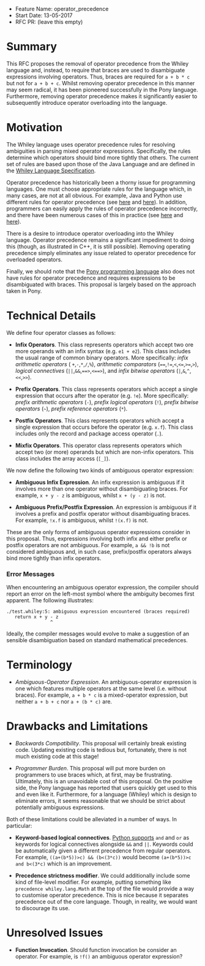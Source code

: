 - Feature Name: operator_precedence
- Start Date: 13-05-2017
- RFC PR: (leave this empty)

# Summary

This RFC proposes the removal of operator precedence from the Whiley
language and, instead, to require that braces are used to disambiguate
expressions involving operators.  Thus, braces are required for `a +
b * c` but not for `a + b + c`.  Whilst removing operator precedence
in this manner may seem radical, it has been pioneered successfully in
the Pony language.  Furthermore, removing operator precedence makes it
significantly easier to subsequently introduce operator overloading
into the language.

# Motivation

The Whiley language uses operator precedence rules for resolving
ambiguities in parsing mixed operator expressions.  Specifically, the
rules determine which operators should bind more tightly that others.
The current set of rules are based upon those of the Java Language and
are defined in the
[Whiley Language Specification](http://whiley.org/download/WhileyLanguageSpec.pdf).

Operator precedence has historically been a thorny issue for
programming languages.  One must choose appropriate rules for the
language which, in many cases, are not at all obvious.  For example,
Java and Python use different rules for operator precedence (see
[here](https://docs.oracle.com/javase/tutorial/java/nutsandbolts/operators.html)
and [here](https://docs.python.org/2/reference/expressions.html)).  In
addition, programmers can easily apply the rules of operator
precedence incorrectly, and there have been numerous cases of this in
practice (see
[here](http://www.spinics.net/lists/target-devel/msg09653.html) and
[here](https://patchwork.kernel.org/patch/5899871/)).

There is a desire to introduce operator overloading into the Whiley
language.  Operator precedence remains a significant impediment to
doing this (though, as illustrated in C++, it is still possible).
Removing operating precedence simply eliminates any issue related to
operator precedence for overloaded operators.

Finally, we should note that the
[Pony programming language](http://ponylang.org/) also does not have
rules for operator precedence and requires expressions to be
disambiguated with braces.  This proposal is largely based on the
approach taken in Pony.

# Technical Details

We define four operator classes as follows:

* **Infix Operators**.  This class represents operators which accept two
  ore more operands with an infix syntax (e.g. `e1 + e2`). This class
  includes the usual range of common binary operators.  More
  specifically: _infix arithmetic operators_ ( `+`,`-`,`*`,`/`,`%`),
  _arithmetic comparators_ (`==`,`!=`,`<`,`<=`,`>=`,`>`), _logical
  connectives_ (`||`,`&&`,`==>`,`<==>`), and _infix bitwise operators_
  (`|`,`&`,`^`,`<<`,`>>`).

* **Prefix Operators**.  This class represents operators which accept a
  single expression that occurs after the operator (e.g. `!e`).  More
  specifically: _prefix arithmetic operators_ (`-`), _prefix logical
  operators_ (`!`), _prefix bitwise operators_ (`~`), _prefix
  reference operators_ (`*`).

* **Postfix Operators**.  This class represents operators which accept a
  single expression that occurs before the operator (e.g. `x.f`).
  This class includes only the record and package access operator
  (`.`).

* **Mixfix Operators**.  This operator class represents operators which
accept two (or more) operands but which are non-infix operators. This
class includes the array access (`[_]`).

We now define the following two kinds of ambiguous operator expression:

* **Ambiguous Infix Expression**.  An infix expression is ambiguous if
  it involves more than one operator without disambiguating braces.
  For example, `x + y - z` is ambiguous, whilst `x + (y - z)` is not.

* **Ambiguous Prefix/Postfix Expression**.  An expression is ambiguous
  if it involves a prefix and postfix operator without disambiguating
  braces.  For example, `!x.f` is ambiguous, whilst `!(x.f)` is not.

These are the only forms of ambiguous operator expressions consider in
this proposal.  Thus, expressions involving both infix and either
prefix or postfix operators are not ambiguous.  For example, `a && !b`
is not considered ambiguous and, in such case, prefix/postfix
operators always bind more tightly than infix operators.

### Error Messages

When encountering an ambiguous operator expression, the compiler
should report an error on the left-most symbol where the ambiguity
becomes first apparent.  The following illustrates:

```
./test.whiley:5: ambiguous expression encountered (braces required)
   return x + y - z
                ^
```
Ideally, the compiler messages would evolve to make a suggestion of an
sensible disambiguation based on standard mathematical precedences.
# Terminology

* *Ambiguous-Operator Expression*.  An ambiguous-operator expression
  is one which features multiple operators at the same level
  (i.e. without braces).  For example, `a + b * c` is a mixed-operator
  expression, but neither `a + b + c` nor `a + (b * c)` are.

# Drawbacks and Limitations

* *Backwards Compatibility*.  This proposal will certainly break
  existing code.  Updating existing code is tedious but, fortunately,
  there is not much existing code at this stage!

* *Programmer Burden*.  This proposal will put more burden on
  programmers to use braces which, at first, may be frustrating.
  Ultimately, this is an unavoidable cost of this proposal.  On the
  positive side, the Pony language has reported that users quickly get
  used to this and even like it.  Furthermore, for a language (Whiley)
  which is design to eliminate errors, it seems reasonable that we
  should be strict about potentially ambiguous expressions.

Both of these limitations could be alleviated in a number of ways.  In
particular:

* **Keyword-based logical
  connectives**. [Python supports](http://stackoverflow.com/questions/16679272/priority-of-the-logical-statements-not-and-or-in-python)
  `and` and `or` as keywords for logical connectives alongside `&&`
  and `||`.  Keywords could be automatically given a different
  precedence from regular operators.  For example, `((a+(b*5))>c) &&
  (b<(3*c))` would become `(a+(b*5))>c and b<(3*c)` which is an
  improvement.

* **Precedence strictness modifier**.  We could additionally include
  some kind of file-level modifier.  For example, putting something
  like `precedence whiley.lang.Math` at the top of the file would
  provide a way to customise operator precedence.  This is nice
  because it separates precedence out of the core language.  Though,
  in reality, we would want to discourage its use.

# Unresolved Issues

* **Function Invocation**.  Should function invocation be consider an
  operator.  For example, is `!f()` an ambiguous operator expression?
